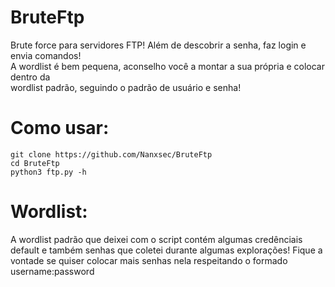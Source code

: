 # BruteFtp
Brute force para servidores FTP! Além de descobrir a senha, faz login e envia comandos!
<br>
A wordlist é bem pequena, aconselho você a montar a sua própria e colocar dentro da<br>
wordlist padrão, seguindo o padrão de usuário e senha!

# Como usar:

    git clone https://github.com/Nanxsec/BruteFtp
    cd BruteFtp
    python3 ftp.py -h

# Wordlist:

A wordlist padrão que deixei com o script contém algumas credênciais default e também senhas que coletei
durante algumas explorações! Fique a vontade se quiser colocar mais senhas nela respeitando o formado username:password
